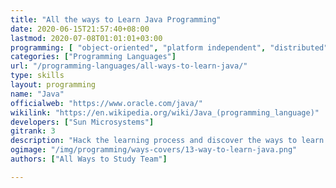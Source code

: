 ```yaml
---
title: "All the ways to Learn Java Programming"
date: 2020-06-15T21:57:40+08:00
lastmod: 2020-07-08T01:01:01+03:00
programming: [ "object-oriented", "platform independent", "distributed", "generic", "reflective"]
categories: ["Programming Languages"]
url: "/programming-languages/all-ways-to-learn-java/"
type: skills
layout: programming
name: "Java"
officialweb: "https://www.oracle.com/java/"
wikilink: "https://en.wikipedia.org/wiki/Java_(programming_language)"
developers: ["Sun Microsystems"]
gitrank: 3
description: "Hack the learning process and discover the ways to learn Java programming easier with their pros and cons suggested for any level from beginner to professional."
ogimage: "/img/programming/ways-covers/13-way-to-learn-java.png"
authors: ["All Ways to Study Team"]

---
```


